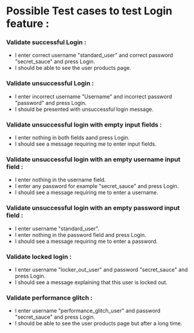 # Possible Test cases to test Login feature :

### Validate successful Login :
  * I enter correct username "standard_user" and correct password "secret_sauce" and press Login.
  * I should be able to see the user products page.
### Validate unsuccessful Login :
 * I enter incorrect username "Username" and incorrect password "password" and press Login.
 * I should be presented with unsuccessful login message.
### Validate unsuccessful login with empty input fields :
* I enter nothing in both fields aand press Login.
* I should see a message requiring me to enter input fields.

### Validate unsuccessful login with an empty username input field :
* I enter nothing in the username field.
* I enter any password for example "secret_sauce" and press Login.
* I should see a message requiring me to enter a username.

### Validate unsuccessful login with an empty password input field : 
 * I enter username "standard_user".
 * I enter nothing in the password field and press Login.
 * I should see a message requiring me to enter a password.
   
### Validate locked login :
* I enter username "locker_out_user" and password "secret_sauce" and press Login.
* I should see a message explaining that this user is locked out.

### Validate performance glitch :
* I enter username "performance_glitch_user" and password "secret_sauce" and press Login.
* I should be able to see the user products page but after a long time.

